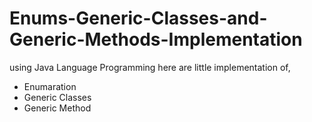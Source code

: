 # Enums-Generic-Classes-and-Generic-Methods-Implementation

using Java Language Programming here are little implementation of,
- Enumaration
- Generic Classes
- Generic Method
